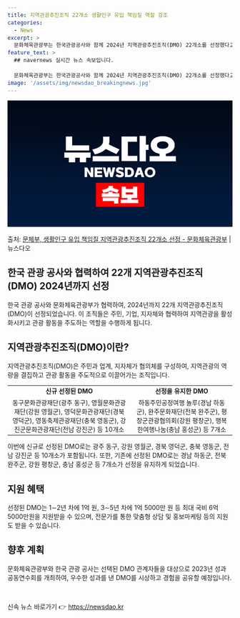 ```yaml
---
title: 지역관광추진조직 22개소 생활인구 유입 책임질 역할 강조
categories:
  - News
excerpt: >
  문화체육관광부는 한국관광공사와 함께 2024년 지역관광추진조직(DMO) 22개소를 선정했다고 11일 밝혔다.…
feature_text: >
  ## navernews 실시간 뉴스 속보입니다.

  문화체육관광부는 한국관광공사와 함께 2024년 지역관광추진조직(DMO) 22개소를 선정했다고 11일 밝혔다.…
image: '/assets/img/newsdao_breakingnews.jpg'
---
```


![뉴스다오 속보](/assets/img/newsdao_breakingnews.jpg)

<p>출처: <a href="https://newsdao.kr/3313" rel="dofollow">문체부, 생활인구 유입 책임질 지역관광추진조직 22개소 선정 - 문화체육관광부</a> | 뉴스다오</p>

<h2 data-ke-size="size26">한국 관광 공사와 협력하여 22개 지역관광추진조직(DMO) 2024년까지 선정</h2>
<p data-ke-size="size16">한국 관광 공사와 문화체육관광부가 협력하여, 2024년까지 22개 지역관광추진조직(DMO)이 선정되었습니다. 이 조직들은 주민, 기업, 지자체와 협력하여 지역관광을 활성화시키고 관광 활동을 주도하는 역할을 수행하게 됩니다.</p>

<h2 data-ke-size="size26">지역관광추진조직(DMO)이란?</h2>
<p data-ke-size="size16">지역관광추진조직(DMO)은 주민과 업계, 지자체가 협의체를 구성하여, 지역관광의 역량을 결집하고 관광 활동을 주도적으로 이끌어가는 조직입니다.</p>

<table>
	<tbody>
		<tr>
			<td style="text-align: center; height: 17px;"><b>신규 선정된 DMO</b></td>
			<td style="text-align: center; height: 17px;"><b>선정을 유지한 DMO</b></td>
		</tr>
		<tr>
			<td style="text-align: center; height: 17px;">동구문화관광재단(광주 동구), 영월문화관광재단(강원 영월군), 영덕문화관광재단(경북 영덕군), 영동축제관광재단(충북 영동군), 강진군문화관광재단(전남 강진군) 등 10개소</td>
			<td style="text-align: center; height: 17px;">하동주민공정여행 놀루(경남 하동군), 완주문화재단(전북 완주군), 평창군관광협의회(강원 평창군), 행복한여행나눔(충남 홍성군) 등 7개소</td>
		</tr>
	</tbody>
</table>

<p data-ke-size="size16">이번에 신규로 선정된 DMO로는 광주 동구, 강원 영월군, 경북 영덕군, 충북 영동군, 전남 강진군 등 10개소가 포함됩니다. 또한, 기존에 선정된 DMO로는 경남 하동군, 전북 완주군, 강원 평창군, 충남 홍성군 등 7개소가 선정을 유지하게 되었습니다.</p>

<h2 data-ke-size="size26">지원 혜택</h2>
<p data-ke-size="size16">선정된 DMO는 1∼2년 차에 1억 원, 3∼5년 차에 1억 5000만 원 등 최대 국비 6억 5000만원을 지원받을 수 있으며, 전문가를 통한 맞춤형 상담 및 홍보마케팅 등의 지원도 받을 수 있습니다.</p>

<h2 data-ke-size="size26">향후 계획</h2>
<p data-ke-size="size16">문화체육관광부와 한국 관광 공사는 선택된 DMO 관계자들을 대상으로 2023년 성과 공동연수회를 개최하여, 우수한 성과를 낸 DMO를 시상하고 경험을 공유할 예정입니다.</p>

<p data-ke-size="size16">&nbsp;</p> 

신속 뉴스 바로가기 👉 <a href="https://newsdao.kr" rel="dofollow">https://newsdao.kr</a>


